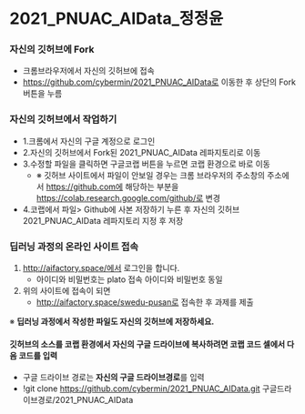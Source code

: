 # 2021_PNUAC_AIData_정정윤

### 자신의 깃허브에 Fork 
+ 크롬브라우저에서 자신의 깃허브에 접속
+ https://github.com/cybermin/2021_PNUAC_AIData로 이동한 후 상단의 Fork 버튼을 누름

### 자신의 깃허브에서 작업하기
+ 1.크롬에서 자신의 구글 계정으로 로그인
+ 2.자신의 깃허브에서 Fork된 2021_PNUAC_AIData 레파지토리로 이동
+ 3.수정할 파일을 클릭하면 구글코랩 버튼을 누르면 코랩 환경으로 바로 이동 
  + ※ 깃허브 사이트에서 파일이 안보일 경우는 크롬 브라우저의 주소창의 주소에서 https://github.com에 해당하는 부분을 https://colab.research.google.com/github/로 변경
+ 4.코랩에서 파일> Github에 사본 저장하기 누른 후 자신의 깃허브 2021_PNUAC_AIData 레파지토리 지정 후 저장 

### 딥러닝 과정의 온라인 사이트 접속  
1. http://aifactory.space/에서 로그인을 합니다. 
   - 아이디와 비밀번호는 plato 접속 아이디와 비밀번호 동일 
2. 위의 사이트에 접속이 되면 
   - http://aifactory.space/swedu-pusan로  접속한 후 과제를 제출

※ **딥러닝 과정에서 작성한 파일도 자신의 깃허브에 저장하세요.**

#### **깃허브의 소스를 코랩 환경에서 자신의 구글 드라이브에 복사**하려면 코랩 코드 셀에서 다음 코드를 입력 
+ 구글 드라이브 경로는 **자신의 구글 드라이브경로**를 입력
+ !git clone https://github.com/cybermin/2021_PNUAC_AIData.git 구글드라이브경로/2021_PNUAC_AIData
